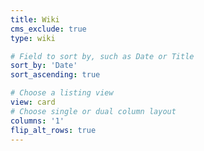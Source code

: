 ```yaml
---
title: Wiki
cms_exclude: true
type: wiki

# Field to sort by, such as Date or Title
sort_by: 'Date'
sort_ascending: true

# Choose a listing view
view: card
# Choose single or dual column layout
columns: '1'
flip_alt_rows: true
---
```

